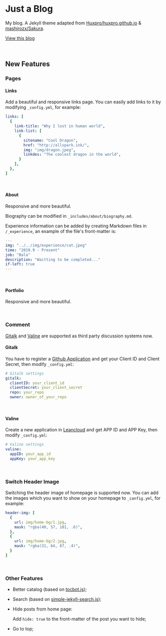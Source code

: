 # Just a Blog

My blog. A Jekyll theme adapted from [Huxpro/huxpro.github.io](https://github.com/Huxpro/huxpro.github.io) & [mashirozx/Sakura](https://github.com/mashirozx/Sakura).

[View this blog](https://renovamen.ink/)

&nbsp;

## New Features

### Pages

#### Links

Add a beautiful and responsive links page. You can easily add links to it by modifying `_config.yml`, for example:

```yaml
links: [
  {
    link-title: "Why I lost in human world",
    link-list: [
      {
        sitename: "Cool Dragon",
        href: "http://allspark.ink/",
        img: "img/dragon.jpeg",
        linkdes: "The coolest dragon in the world",
      }
    ],
  },
]
```

&nbsp;

#### About

Responsive and more beautiful. 

Biography can be modified in `_includes/about/biography.md`.

Experience information can be added by creating Markdown files in `/_experience`, an example of the file's front-matter is:

```yaml
---
img: "../../img/experience/cat.jpeg"
time: "2019.9 - Present"
job: "Bala"
description: "Waitting to be completed..."
if-left: true
---
```

&nbsp;

#### Portfolio

Responsive and more beautiful.

&nbsp;

### Comment

[Gitalk](https://github.com/gitalk/gitalk) and [Valine](https://github.com/xCss/Valine) are supported as third party discussion systems now.

#### Gitalk

You have to register a [Github Application](https://github.com/settings/applications/new) and get your Client ID and Client Secret, then modify `_config.yml`:

```yaml
# Gitalk settings
gitalk:
  clientID: your_client_id
  clientSecret: your_client_secret
  repo: your_repo
  owner: owner_of_your_repo
```

&nbsp;

#### Valine

Create a new application in [Leancloud](https://leancloud.cn/) and get APP ID and APP Key, then modify `_config.yml`:

```yaml
# Valine settings
valine:
  appID: your_app_id
  appKey: your_app_key
```

&nbsp;

### Switch Header Image

Switching the header image of homepage is supported now. You can add the images which you want to show on your homepage to `_config.yml`, for example:

```yaml
header-img: [
  {
    url: img/home-bg/1.jpg,
    mask: "rgba(40, 57, 101, .6)",
  },
  {
    url: img/home-bg/2.jpg,
    mask: "rgba(31, 64, 87, .4)",
  }
]
```

&nbsp;

### Other Features

- Better catalog (based on [tocbot.js](https://github.com/tscanlin/tocbot));

- Search (based on [simple-jekyll-search.js](https://github.com/christian-fei/Simple-Jekyll-Search));

- Hide posts from home page: 

  Add `hide: true` to the front-matter of the post you want to hide;

- Go to top;